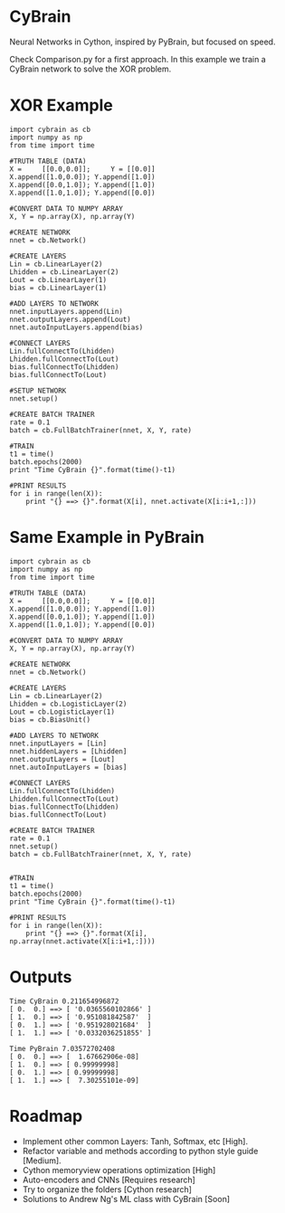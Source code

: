CyBrain
=======

Neural Networks in Cython, inspired by PyBrain, but focused on speed.

Check Comparison.py for a first approach. In this example we train a CyBrain network to solve the XOR problem.

XOR Example
===========

    import cybrain as cb
    import numpy as np
    from time import time

    #TRUTH TABLE (DATA)
    X =     [[0.0,0.0]];     Y = [[0.0]]
    X.append([1.0,0.0]); Y.append([1.0])
    X.append([0.0,1.0]); Y.append([1.0])
    X.append([1.0,1.0]); Y.append([0.0])

    #CONVERT DATA TO NUMPY ARRAY
    X, Y = np.array(X), np.array(Y)

    #CREATE NETWORK
    nnet = cb.Network()

    #CREATE LAYERS
    Lin = cb.LinearLayer(2)
    Lhidden = cb.LinearLayer(2)
    Lout = cb.LinearLayer(1)
    bias = cb.LinearLayer(1)

    #ADD LAYERS TO NETWORK
    nnet.inputLayers.append(Lin)
    nnet.outputLayers.append(Lout)
    nnet.autoInputLayers.append(bias)

    #CONNECT LAYERS
    Lin.fullConnectTo(Lhidden)
    Lhidden.fullConnectTo(Lout)
    bias.fullConnectTo(Lhidden)
    bias.fullConnectTo(Lout)

    #SETUP NETWORK
    nnet.setup()

    #CREATE BATCH TRAINER
    rate = 0.1
    batch = cb.FullBatchTrainer(nnet, X, Y, rate)

    #TRAIN
    t1 = time()
    batch.epochs(2000)
    print "Time CyBrain {}".format(time()-t1)

    #PRINT RESULTS
    for i in range(len(X)):
        print "{} ==> {}".format(X[i], nnet.activate(X[i:i+1,:]))



Same Example in PyBrain
========================

    import cybrain as cb
    import numpy as np
    from time import time

    #TRUTH TABLE (DATA)
    X =     [[0.0,0.0]];     Y = [[0.0]]
    X.append([1.0,0.0]); Y.append([1.0])
    X.append([0.0,1.0]); Y.append([1.0])
    X.append([1.0,1.0]); Y.append([0.0])

    #CONVERT DATA TO NUMPY ARRAY
    X, Y = np.array(X), np.array(Y)

    #CREATE NETWORK
    nnet = cb.Network()

    #CREATE LAYERS
    Lin = cb.LinearLayer(2)
    Lhidden = cb.LogisticLayer(2)
    Lout = cb.LogisticLayer(1)
    bias = cb.BiasUnit()

    #ADD LAYERS TO NETWORK
    nnet.inputLayers = [Lin]
    nnet.hiddenLayers = [Lhidden]
    nnet.outputLayers = [Lout]
    nnet.autoInputLayers = [bias]

    #CONNECT LAYERS
    Lin.fullConnectTo(Lhidden)
    Lhidden.fullConnectTo(Lout)
    bias.fullConnectTo(Lhidden)
    bias.fullConnectTo(Lout)

    #CREATE BATCH TRAINER
    rate = 0.1
    nnet.setup()
    batch = cb.FullBatchTrainer(nnet, X, Y, rate)


    #TRAIN
    t1 = time()
    batch.epochs(2000)
    print "Time CyBrain {}".format(time()-t1)

    #PRINT RESULTS
    for i in range(len(X)):
        print "{} ==> {}".format(X[i], np.array(nnet.activate(X[i:i+1,:])))


Outputs
=======

    Time CyBrain 0.211654996872
    [ 0.  0.] ==> [ '0.0365560102866' ]
    [ 1.  0.] ==> [ '0.951081842587'  ]
    [ 0.  1.] ==> [ '0.951928021684'  ]
    [ 1.  1.] ==> [ '0.0332036251855' ]
    
    Time PyBrain 7.03572702408
    [ 0.  0.] ==> [  1.67662906e-08]
    [ 1.  0.] ==> [ 0.99999998]
    [ 0.  1.] ==> [ 0.99999998]
    [ 1.  1.] ==> [  7.30255101e-09]

Roadmap
========

* Implement other common Layers: Tanh, Softmax, etc [High].
* Refactor variable and methods according to python style guide [Medium].
* Cython memoryview operations optimization [High]
* Auto-encoders and CNNs [Requires research]
* Try to organize the folders [Cython research]
* Solutions to Andrew Ng's ML class with CyBrain [Soon]